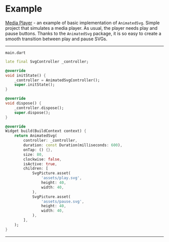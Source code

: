 # Example
 
[Media Player](https://github.com/BBarisKilic/Animated-SVG/tree/master/example/media_player) - an example of basic implementation of `AnimatedSvg`. Simple project that simulates a media player. As usual, the player needs play and pause buttons. Thanks to the `AnimatedSvg` package, it is so easy to create a smooth transition between play and pause SVGs.

---

`main.dart`
```dart
late final SvgController _controller;

@override
void initState() {
    _controller = AnimatedSvgController();
    super.initState();
}

@override
void dispose() {
    _controller.dispose();
    super.dispose();
}

@override
Widget build(BuildContext context) {
    return AnimatedSvg(
        controller: _controller,
        duration: const Duration(milliseconds: 600),
        onTap: () {},
        size: 80,
        clockwise: false,
        isActive: true,
        children: [
            SvgPicture.asset(
                'assets/play.svg',
                height: 40,
                width: 40,
            ),
            SvgPicture.asset(
                'assets/pause.svg',
                height: 40,
                width: 40,
            ),
        ],
    );
}
```

---